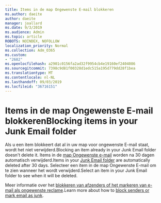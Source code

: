 ```yaml
---
title: Items in de map Ongewenste E-mail blokkeren
ms.author: daeite
author: daeite
manager: joallard
ms.date: 9/3/2019
ms.audience: Admin
ms.topic: article
ROBOTS: NOINDEX, NOFOLLOW
localization_priority: Normal
ms.collection: Adm_O365
ms.custom:
- "2682"
ms.openlocfilehash: a2901c0156fa2ad32f9954cb4e19160ef2404086
ms.sourcegitcommit: 7398c9d81f00328d1edc515a195d779dd28f1bea
ms.translationtype: MT
ms.contentlocale: nl-NL
ms.lasthandoff: 09/03/2019
ms.locfileid: "36716151"
---
```

# <a name="blocking-items-in-your-junk-email-folder"></a><span data-ttu-id="01e6c-102">Items in de map Ongewenste E-mail blokkeren</span><span class="sxs-lookup"><span data-stu-id="01e6c-102">Blocking items in your Junk Email folder</span></span>

<span data-ttu-id="01e6c-103">Als u een item blokkeert dat al in uw map voor ongewenste E-mail staat, wordt het niet verwijderd.</span><span class="sxs-lookup"><span data-stu-id="01e6c-103">Blocking an item already in your Junk Email folder doesn't delete it.</span></span> <span data-ttu-id="01e6c-104">Items in de [map Ongewenste e-mail](https://outlook.live.com/mail/junkemail) worden na 30 dagen automatisch verwijderd.</span><span class="sxs-lookup"><span data-stu-id="01e6c-104">Items in your [Junk Email folder](https://outlook.live.com/mail/junkemail) are automatically deleted after 30 days.</span></span> <span data-ttu-id="01e6c-105">Selecteer een item in de map Ongewenste E-mail om te zien wanneer het wordt verwijderd.</span><span class="sxs-lookup"><span data-stu-id="01e6c-105">Select an item in your Junk Email folder to see when it will be deleted.</span></span>

<span data-ttu-id="01e6c-106">Meer informatie over het [blokkeren van afzenders of het markeren van e-mail als ongewenste reclame](https://support.office.com/article/a3ece97b-82f8-4a5e-9ac3-e92fa6427ae4).</span><span class="sxs-lookup"><span data-stu-id="01e6c-106">Learn more about how to [block senders or mark email as junk](https://support.office.com/article/a3ece97b-82f8-4a5e-9ac3-e92fa6427ae4).</span></span>